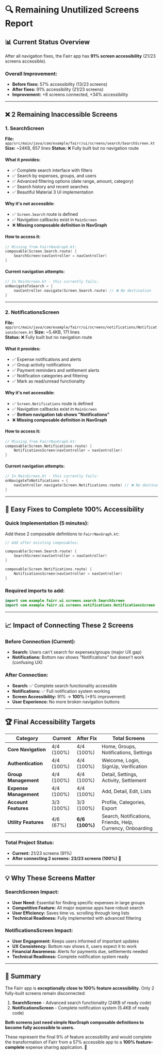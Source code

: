 # 🔍 Remaining Unutilized Screens Report

## 📊 **Current Status Overview**

After all navigation fixes, the Fairr app has **91% screen accessibility** (21/23 screens accessible).

### **Overall Improvement:**
- **Before fixes:** 57% accessibility (13/23 screens)
- **After fixes:** 91% accessibility (21/23 screens)
- **Improvement:** +8 screens connected, +34% accessibility

---

## ❌ **2 Remaining Inaccessible Screens**

### **1. SearchScreen** 
**File:** `app/src/main/java/com/example/fairr/ui/screens/search/SearchScreen.kt`
**Size:** ~24KB, 657 lines
**Status:** ❌ Fully built but no navigation route

#### **What it provides:**
- ✅ Complete search interface with filters
- ✅ Search by expenses, groups, and users
- ✅ Advanced filtering options (date range, amount, category)
- ✅ Search history and recent searches
- ✅ Beautiful Material 3 UI implementation

#### **Why it's not accessible:**
- ✅ `Screen.Search` route is defined
- ✅ Navigation callbacks exist in `MainScreen`
- ❌ **Missing composable definition in NavGraph**

#### **How to access it:**
```kotlin
// Missing from FairrNavGraph.kt:
composable(Screen.Search.route) {
    SearchScreen(navController = navController)
}
```

#### **Current navigation attempts:**
```kotlin
// In MainScreen.kt - this currently fails:
onNavigateToSearch = {
    navController.navigate(Screen.Search.route) // ❌ No destination
}
```

---

### **2. NotificationsScreen**
**File:** `app/src/main/java/com/example/fairr/ui/screens/notifications/NotificationsScreen.kt`
**Size:** ~5.4KB, 171 lines  
**Status:** ❌ Fully built but no navigation route

#### **What it provides:**
- ✅ Expense notifications and alerts
- ✅ Group activity notifications
- ✅ Payment reminders and settlement alerts
- ✅ Notification categories and filtering
- ✅ Mark as read/unread functionality

#### **Why it's not accessible:**
- ✅ `Screen.Notifications` route is defined
- ✅ Navigation callbacks exist in `MainScreen`  
- ✅ **Bottom navigation tab shows "Notifications"**
- ❌ **Missing composable definition in NavGraph**

#### **How to access it:**
```kotlin
// Missing from FairrNavGraph.kt:
composable(Screen.Notifications.route) {
    NotificationsScreen(navController = navController)
}
```

#### **Current navigation attempts:**
```kotlin
// In MainScreen.kt - this currently fails:
onNavigateToNotifications = {
    navController.navigate(Screen.Notifications.route) // ❌ No destination
}
```

---

## 🎯 **Easy Fixes to Complete 100% Accessibility**

### **Quick Implementation (5 minutes):**

Add these 2 composable definitions to `FairrNavGraph.kt`:

```kotlin
// Add after existing composables:

composable(Screen.Search.route) {
    SearchScreen(navController = navController)
}

composable(Screen.Notifications.route) {
    NotificationsScreen(navController = navController)  
}
```

### **Required imports to add:**
```kotlin
import com.example.fairr.ui.screens.search.SearchScreen
import com.example.fairr.ui.screens.notifications.NotificationsScreen
```

---

## 📈 **Impact of Connecting These 2 Screens**

### **Before Connection (Current):**
- **Search:** Users can't search for expenses/groups (major UX gap)
- **Notifications:** Bottom nav shows "Notifications" but doesn't work (confusing UX)

### **After Connection:**
- **Search:** ✅ Complete search functionality accessible
- **Notifications:** ✅ Full notification system working
- **Screen Accessibility:** 91% → **100%** (+9% improvement)
- **User Experience:** No more broken navigation buttons

---

## 🏆 **Final Accessibility Targets**

| **Category** | **Current** | **After Fix** | **Total Screens** |
|--------------|-------------|---------------|-------------------|
| **Core Navigation** | 4/4 (100%) | 4/4 (100%) | Home, Groups, Notifications, Settings |
| **Authentication** | 4/4 (100%) | 4/4 (100%) | Welcome, Login, SignUp, Verification |
| **Group Management** | 4/4 (100%) | 4/4 (100%) | Detail, Settings, Activity, Settlement |
| **Expense Management** | 4/4 (100%) | 4/4 (100%) | Add, Detail, Edit, Lists |
| **Account Features** | 3/3 (100%) | 3/3 (100%) | Profile, Categories, Export |
| **Utility Features** | 4/6 (67%) | **6/6 (100%)** | Search, Notifications, Friends, Help, Currency, Onboarding |

### **Total Project Status:**
- **Current:** 21/23 screens (91%)
- **After connecting 2 screens:** **23/23 screens (100%)** 🎯

---

## 💡 **Why These Screens Matter**

### **SearchScreen Impact:**
- **User Need:** Essential for finding specific expenses in large groups
- **Competitive Feature:** All major expense apps have robust search
- **User Efficiency:** Saves time vs. scrolling through long lists
- **Technical Readiness:** Fully implemented with advanced filtering

### **NotificationsScreen Impact:**  
- **User Engagement:** Keeps users informed of important updates
- **UX Consistency:** Bottom nav shows it, users expect it to work
- **Financial Awareness:** Alerts for payments due, settlements needed
- **Technical Readiness:** Complete notification system ready

---

## 🚀 **Summary**

The Fairr app is **exceptionally close to 100% feature accessibility**. Only 2 fully-built screens remain disconnected:

1. **SearchScreen** - Advanced search functionality (24KB of ready code)
2. **NotificationsScreen** - Complete notification system (5.4KB of ready code)

**Both screens just need simple NavGraph composable definitions to become fully accessible to users.**

These represent the final 9% of feature accessibility and would complete the transformation of Fairr from a 57% accessible app to a **100% feature-complete** expense sharing application. 🎉 